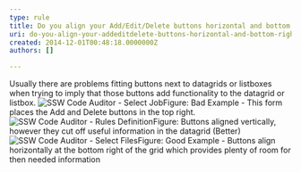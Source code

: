 ```yaml
---
type: rule
title: Do you align your Add/Edit/Delete buttons horizontal and bottom right?
uri: do-you-align-your-addeditdelete-buttons-horizontal-and-bottom-right
created: 2014-12-01T00:48:18.0000000Z
authors: []

---
```


 
Usually there are problems fitting buttons next to datagrids or  listboxes when trying to imply that those buttons add functionality to  the datagrid or listbox.
 ![SSW Code Auditor - Select Job](http&#58;//www.ssw.com.au/ssw/Standards/Rules/Images/BadButtonAlign.jpg)Figure: Bad Example - This form places the Add and Delete buttons in the top right.![SSW Code Auditor - Rules Definition](http&#58;//www.ssw.com.au/ssw/Standards/Rules/Images/BetterButtonAlign.jpg)Figure: Buttons aligned vertically, however they cut off useful information in the datagrid (Better)![SSW Code Auditor - Select Files](http&#58;//www.ssw.com.au/ssw/Standards/Rules/Images/GoodButtonAlign.jpg)Figure: Good Example - Buttons align horizontally at the bottom right of the grid which provides plenty of room for then needed information
